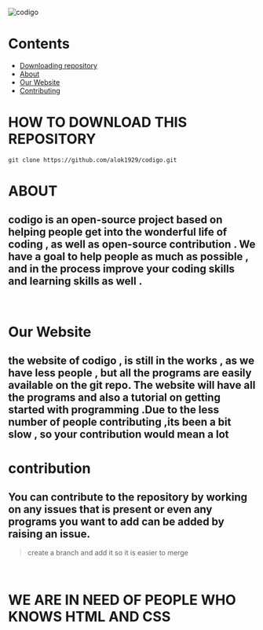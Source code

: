 
![codigo](https://github.com/alok1929/codigo/blob/master/coddigo.png?raw=true)

# Contents

- [Downloading repository](#downloading-repository)
- [About](#about)
- [Our Website](#our-website)
- [Contributing](#contribution)

# HOW TO DOWNLOAD THIS REPOSITORY

` git clone https://github.com/alok1929/codigo.git `

# ABOUT

## **codigo** is an open-source project based on helping people get into the wonderful life of coding , as well as open-source contribution . We have a goal to help people as much as possible , and in the process improve your coding skills and learning skills as well .
<br>

# Our Website 

## the website of codigo , is still in the works , as we have less people , but all the programs are easily available on the git repo. The website will have all the programs and also a tutorial on getting started with programming .Due to the less number of people contributing ,its been a bit slow , so your contribution would mean a lot 

# contribution

## You can contribute to the repository by working on any issues that is present or even any programs you want to add can be added by raising an issue.

> create a branch and add it so it is easier to merge

<br>

# WE ARE IN NEED OF PEOPLE WHO KNOWS HTML AND CSS 